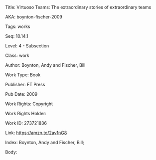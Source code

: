 Title: Virtuoso Teams: The extraordinary stories of extraordinary teams 


AKA: boynton-fischer-2009 

Tags: works 

Seq:  10.14.1 

Level: 4 - Subsection  

Class: work 

Author: Boynton, Andy and Fischer, Bill

Work Type: Book

Publisher: FT Press

Pub Date: 2009

Work Rights:  Copyright

Work Rights Holder: 

Work ID: 273721836

Link: https://amzn.to/2av1nG8 

Index: Boynton, Andy and Fischer, Bill;  

Body:  

